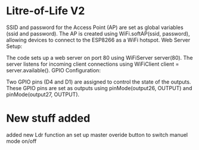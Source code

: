 # Litre-of-Life V2

SSID and password for the Access Point (AP) are set as global variables (ssid and password). The AP is created using WiFi.softAP(ssid, password), allowing devices to connect to the ESP8266 as a WiFi hotspot. Web Server Setup:

The code sets up a web server on port 80 using WiFiServer server(80). The server listens for incoming client connections using WiFiClient client = server.available(). GPIO Configuration:

Two GPIO pins (D4 and D1) are assigned to control the state of the outputs. These GPIO pins are set as outputs using pinMode(output26, OUTPUT) and pinMode(output27, OUTPUT).

# New stuff added 
added new Ldr function an set up master overide button to switch manuel mode on/off
